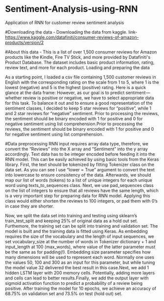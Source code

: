 # Sentiment-Analysis-using-RNN
Application of RNN for customer review sentiment analysis

#Downloading the data - 
Downloading the data from kaggle.	link-https://www.kaggle.com/datafiniti/consumer-reviews-of-amazon-products/version/2

#About this data - This is a list of over 1,500 consumer reviews for Amazon products like the Kindle, Fire TV Stick, and more provided by Datafiniti's Product Database. The dataset includes basic product information, rating, review text, and more for each product.
Loading and preparing the data

As a starting point, I loaded a csv file containing 1,500 customer reviews in English with the corresponding rating on the scale from 1 to 5, where 1 is the lowest (negative) and 5 is the highest (positive) rating. Here is a quick glance at the data frame:
However, as our goal is to predict sentiment — whether review is positive or negative, we have to select appropriate data for this task.
To balance it out and to ensure a good representation of the sentiment classes, I decided to keep 5 star reviews for “positive”, while 1 and 2 star reviews for “negative” sentiment.
Prior to processing the reviews, the sentiment should be binary encoded with 1 for positive and 0 for negative sentiment using list comprehension.Prior to processing the reviews, the sentiment should be binary encoded with 1 for positive and 0 for negative sentiment using list comprehension.
 
#Data preprocessing
RNN input requires array data type, therefore, we convert the “Reviews” into the X array and “Sentiment” into the y array accordingly.
Text data has to be integer encoded before feeding it into the RNN model. This can be easily achieved by using basic tools from the Keras library.
First, the text should be tokenized by fitting Tokenizer class on the data set. As you can see I use “lower = True” argument to convert the text into lowercase to ensure consistency of the data. Afterwards, we should map our list of words (tokens) to a list of unique integers for each unique word using texts_to_sequences class.
Next, we use pad_sequences class on the list of integers to ensure that all reviews have the same length, which is a very important step for preparing data for RNN model. Applying this class would either shorten the reviews to 100 integers, or pad them with 0’s in case they are shorter.

Now, we split the data set into training and testing using sklearn’s train_test_split and keeping 25% of original data as a hold out set.
Furthemore, the training set can be split into training and validation set.
The model is built and the training data is fitted using Keras.
As embedding requires the size of the vocabulary and the length of input sequences, we set vocabulary_size at the number of words in Tokenizer dictionary + 1 and input_length at 100 (max_words), where value of the latter parameter must be the same as for padding(!). Embedding size parameter specifies how many dimensions will be used to represent each word. Normally one uses the values 50, 100 and 300 as an input for this parameter, but while tuning the model value 32 delivered the best result in this case.Next, we add 1 hidden LSTM layer with 200 memory cells. Potentially, adding more layers and cells can lead to better results.Finally, we add the output layer with sigmoid activation function to predict a probability of a review being positive.
After training the model for 10 epochs, we achieve an accuracy of 68.75%  on validation set and 73.5% on test (hold out) set.


